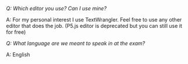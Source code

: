 *Q: Which editor you use? Can I use mine?*

A: For my personal interest I use TextWrangler. Feel free to use any other editor that does the job. (P5.js editor is deprecated but you can still use it for free)

*Q: What language are we meant to speak in at the exam?*

A: English
